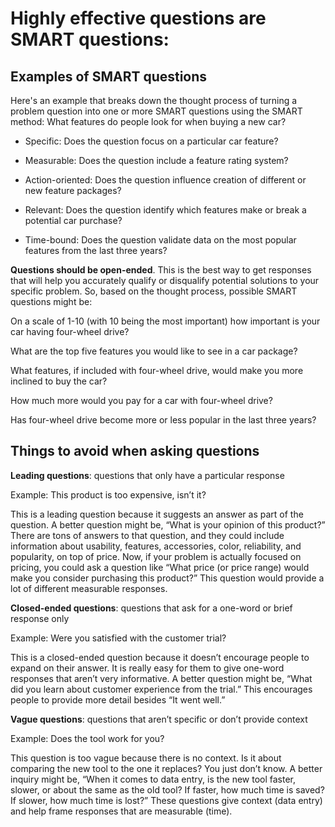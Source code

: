 # Highly effective questions are SMART questions:  

## Examples of SMART questions
Here's an example that breaks down the thought process of turning a problem question into one or more SMART questions using the SMART method: What features do people look for when buying a new car?

- Specific: Does the question focus on a particular car feature?

- Measurable: Does the question include a feature rating system?

- Action-oriented: Does the question influence creation of different or new feature packages?

- Relevant: Does the question identify which features make or break a potential car purchase?

- Time-bound: Does the question validate data on the most popular features from the last three years? 

**Questions should be open-ended**. This is the best way to get responses that will help you accurately qualify or disqualify potential solutions to your specific problem. So, based on the thought process, possible SMART questions might be:

On a scale of 1-10 (with 10 being the most important) how important is your car having four-wheel drive?

What are the top five features you would like to see in a car package?

What features, if included with four-wheel drive, would make you more inclined to buy the car?

How much more would you pay for a car with four-wheel drive?

Has four-wheel drive become more or less popular in the last three years?

## Things to avoid when asking questions
**Leading questions**: questions that only have a particular response

Example: This product is too expensive, isn’t it?

This is a leading question because it suggests an answer as part of the question. A better question might be, “What is your opinion of this product?” There are tons of answers to that question, and they could include information about usability, features, accessories, color, reliability, and popularity, on top of price. Now, if your problem is actually focused on pricing, you could ask a question like “What price (or price range) would make you consider purchasing this product?” This question would provide a lot of different measurable responses.

**Closed-ended questions**: questions that ask for a one-word or brief response only

Example: Were you satisfied with the customer trial?

This is a closed-ended question because it doesn’t encourage people to expand on their answer. It is really easy for them to give one-word responses that aren’t very informative. A better question might be, “What did you learn about customer experience from the trial.” This encourages people to provide more detail besides “It went well.”

**Vague questions**: questions that aren’t specific or don’t provide context

Example: Does the tool work for you?

This question is too vague because there is no context. Is it about comparing the new tool to the one it replaces? You just don’t know. A better inquiry might be, “When it comes to data entry, is the new tool faster, slower, or about the same as the old tool? If faster, how much time is saved? If slower, how much time is lost?” These questions give context (data entry) and help frame responses that are measurable (time).
